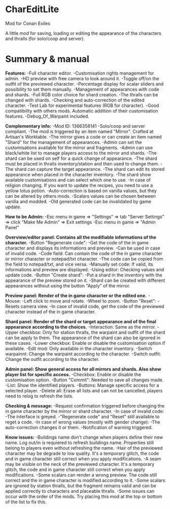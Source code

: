 # CharEditLite
Mod for Conan Exiles

A little mod for saving, loading or editing the appearance of the characters and thralls (for solo/coop and server).


# Summary & manual

**Features:**
-Full character editor.
-Customisation rights management for admin.
-HD preview with free camera to look around it.
-Toggle off/on the outfit of the previewed character.
-Percentage display for scalar sliders and possibility to set them manually.
-Management of appearances with code and shards.
-Full RGB color choice for shard creation.
-The thralls can be changed with shards.
-Checking and auto-correction of the edited character.
-Test Lab for experimental features (RGB for character).
-Good compatibility with others mods. Automatic addition of their customisation features.
-Debug_Of_Warpaint included.

**Complementary info:**
-Mod ID: 1366358141
-Solo/coop and server compliant.
-The mod is triggered by an item named "Mirror". Crafted at Artisan's Worktable.
-The mirror gives a code or can create an item named "Shard" for the management of appearances.
-Admin can set the customisations available for the mirror and fragments.
-Admin can use black/white list to manage players access to the mirror and shards.
-The shard can be used on self for a quick change of appearance.
-The shard must be placed in thralls inventory/station and then used to change them.
-The shard can capture the target appearance.
-The shard can edit its stored appearance when placed in the character inventory.
-The shard show available customisations and can select which one to use.
-In case of religion changing. If you want to update the recipes, you need to use a yellow lotus potion.
-Auto-correction is based on vanilla values, but they can be altered by others mods.
-Scalars values can be chosen between vanilla and modded.
-Old generated code can be invalidated by game update.

**How to be Admin:**
-Esc menu in game => "Settings" => tab "Server Settings" => click "Make Me Admin" => Exit settings
-Esc menu in game => "Admin Panel"

**Overview/editor panel: Contains all the modifiable informations of the character.**
-Button "Regenerate code":
	-Get the code of the in game character and displays its informations and preview.
	-Can be used in case of invalid code.
-Code field: Can contain the code of the in game character or mirror character or notepad/txt character.
	-The code can be copied from the field to notepad/txt, and vice versa.
	-Manually set code: If valid, its informations and preview are displayed.
	-Using editor: Checking values and update code.
-Button "Create shard":
	-Put a shard in the inventory with the appearance of the preview stored on it.
	-Shard can be created with different appearances without using the button "Apply" of the mirror.

**Preview panel: Render of the in game character or the edited one.**
-Mouse:
	-Left click to move and rotate.
	-Wheel to zoom.
-Button "Reset":
	-Resets camera view.
	-In case of invalid code, get the code of the previewed character instead of the in game character.

**Shard panel: Render of the shard or target appearance and of the final appearance according to the choices.**
-Interaction: Same as the mirror.
-Upper checkbox: Only for station thralls, the warpaint and outfit of the shard can be apply to them. The appearance of the shard can also be ignored in these cases.
-Lower checkbox: Enable or disable the customisation option if available.
-Edit mod: Only available in the character inventory.
	-Switch warpainnt: Change the warpaint according to the character.
	-Switch outfit: Change the outfit according to the character.

**Admin panel: Show general access for all mirrors and shards. Also show player list for specific access.**
-Checkbox: Enable or disable the customisation option.
-Button "Commit": Needed to save all changes made.
-List: Show the identified players.
	-Buttons: Manage specific access for a selected player.
	-Delete all: Erase all lists and can not be cancelled, players need to relog to refresh the lists.

**Checking & message:**
-Request confirmation triggered before changing the in game character by the mirror or shard character.
-In case of invalid code:
	-The interface is greyed.
	-"Regenerate code" and "Reset" still available to reget a code.
-In case of wrong values (mostly with gender change):
	-The auto-correction changes it or them.
	-Notification of warning triggered.

**Know issues:**
-Buildings name don't change when players define their new name. Log out/in is requiered to refresh buildings name. Properties still belong to players even without refreshing the name.
-Hair of the previewed character may be degrade to low quality. It's a temporary glitch, the code and in game character still correct when you apply modifications.
-A seam may be visible on the neck of the previewed character. It's a temporary glitch, the code and in game character still correct when you apply modifications.
-Some scalars can render a wrong preview. The code still correct and the in game character is modified according to it.
-Some scalars are ignored by station thralls, but the fragment remains valid and can be applied correctly to characters and placeable thralls.
-Some issues can occur with the order of the mods. Try placing this mod at the top or bottom of the list to fix this.
